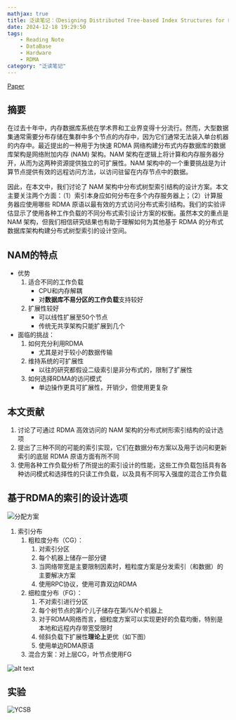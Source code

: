 ```yaml
---
mathjax: true
title: 泛读笔记：《Designing Distributed Tree-based Index Structures for Fast RDMA-capable Networks》
date: 2024-12-18 19:29:50
tags: 
    - Reading Note
    - DataBase
    - Hardware
    - RDMA
category: "泛读笔记"
---
```

[Paper](https://www.informatik.tu-darmstadt.de/media/systems/pdf_publications/RDMATreeIndexes.pdf)

## 摘要

在过去十年中，内存数据库系统在学术界和工业界变得十分流行。然而，大型数据集通常需要分布存储在集群中多个节点的内存中，因为它们通常无法装入单台机器的内存中。最近提出的一种用于为快速 RDMA 网络构建分布式内存数据库的数据库架构是网络附加内存 (NAM) 架构。NAM 架构在逻辑上将计算和内存服务器分开，从而为这两种资源提供独立的可扩展性。NAM 架构中的一个重要挑战是为计算节点提供有效的远程访问方法，以访问驻留在内存节点中的数据。

因此，在本文中，我们讨论了 NAM 架构中分布式树型索引结构的设计方案。本文主要关注两个方面：（1）索引本身应如何分布在多个内存服务器上；（2）计算服务器应使用哪些 RDMA 原语以最有效的方式访问分布式索引结构。我们的实验评估显示了使用各种工作负载的不同分布式索引设计方案的权衡。虽然本文的重点是 NAM 架构，但我们相信研究结果也有助于理解如何为其他基于 RDMA 的分布式数据库架构构建分布式树型索引的设计空间。

<!-- more-->

## NAM的特点

- 优势
  1. 适合不同的工作负载
     - CPU和内存解耦
     - 对**数据库不易分区的工作负载**支持较好
  2. 扩展性较好
     - 可以线性扩展至50个节点
     - 传统无共享架构只能扩展到几个
- 面临的挑战：
  1. 如何充分利用RDMA
     - 尤其是对于较小的数据传输
  2. 维持系统的可扩展性
     - 以往的研究都假设二级索引是非分布式的，限制了扩展性
  3. 如何选择RDMA的访问模式
     - 单边操作更具可扩展性，开销少，但使用更复杂

## 本文贡献

1. 讨论了可通过 RDMA 高效访问的 NAM 架构的分布式树形索引结构的设计选项
2. 提出了三种不同的可能的索引实现，它们在数据分布方案以及用于访问和更新索引的底层 RDMA 原语方面有所不同
3. 使用各种工作负载分析了所提出的索引设计的性能，这些工作负载包括具有各种访问模式和选择性的只读工作负载，以及具有不同写入强度的混合工作负载

## 基于RDMA的索引的设计选项

![分配方案](F2.png)

1. 索引分布
   1. 粗粒度分布（CG）：
      1. 对索引分区
      2. 每个机器上储存一部分键
      3. 当网络带宽是主要限制因素时，粗粒度方案是分发索引（和数据）的主要解决方案
      4. 使用RPC协议，使用可靠双边RDMA
   2. 细粒度分布（FG）：
      1. 不对索引进行分区
      2. 每个树节点的第$i$个儿子储存在第$i\%N$个机器上
      3. 对于RDMA网络而言，细粒度方案可以实现更好的负载均衡，特别是本地和远程内存带宽受限时
      4. 倾斜负载下扩展性**理论上**更优（如下图）
      5. 使用单边RDMA原语
   3. 混合方案：对上层CG，叶节点使用FG

![alt text](F3.png)

## 实验

![YCSB](F9.png)
